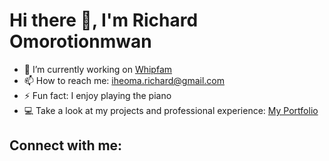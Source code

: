 

# Hi there 👋, I'm Richard Omorotionmwan

- 🔭 I’m currently working on [Whipfam](https://github.com/iheomach/whipfam)
- 📫 How to reach me: iheoma.richard@gmail.com
- ⚡ Fun fact: I enjoy playing the piano
- 💻 Take a look at my projects and professional experience: [My Portfolio](https://iheoma.netlify.app)

## Connect with me:
